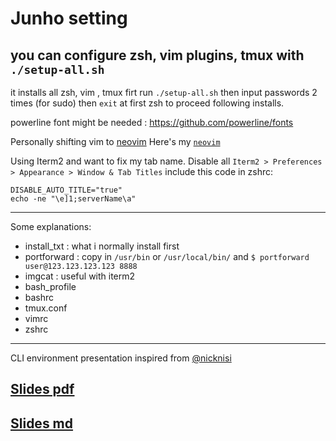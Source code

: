 # Junho setting

## you can configure zsh, vim plugins, tmux with `./setup-all.sh`

it installs all zsh, vim , tmux firt
run `./setup-all.sh` then input passwords 2 times (for sudo) then `exit` at first zsh to proceed following installs.

powerline font might be needed : https://github.com/powerline/fonts

Personally shifting vim to [neovim](https://github.com/neovim/neovim/wiki/Installing-Neovim)
Here's my [`neovim`](./neovim-install.sh)

Using Iterm2 and want to fix my tab name.
Disable all  `Iterm2 > Preferences > Appearance > Window & Tab Titles`
include this code in zshrc:
```
DISABLE_AUTO_TITLE="true"
echo -ne "\e]1;serverName\a"
```

---

Some explanations:

- install_txt : what i normally install first
- portforward : copy in `/usr/bin` or `/usr/local/bin/` and `$ portforward user@123.123.123.123 8888`
- imgcat : useful with iterm2
- bash_profile
- bashrc
- tmux.conf
- vimrc
- zshrc

---
CLI environment presentation inspired from [@nicknisi](https://github.com/nicknisi/vim-workshop)

## [Slides pdf](https://dl.dropboxusercontent.com/u/51664086/get-used-to-cli.pdf)

## [Slides md](./get-used-to-cli.md)
